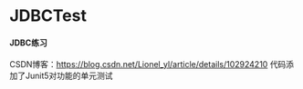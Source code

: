 # JDBCTest
#### JDBC练习
CSDN博客：https://blog.csdn.net/Lionel_yl/article/details/102924210
代码添加了Junit5对功能的单元测试
